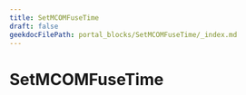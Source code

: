 ```yaml
---
title: SetMCOMFuseTime
draft: false
geekdocFilePath: portal_blocks/SetMCOMFuseTime/_index.md
---
```

# SetMCOMFuseTime